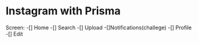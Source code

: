 # Instagram with Prisma

Screen:
-[] Home
-[] Search
-[] Upload
-[]Notifications(challege)
-[] Profile
-[] Edit